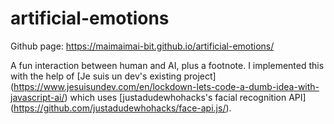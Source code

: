# artificial-emotions
Github page: https://maimaimai-bit.github.io/artificial-emotions/

A fun interaction between human and AI, plus a footnote. I implemented this with the help of [Je suis un dev's existing project] (https://www.jesuisundev.com/en/lockdown-lets-code-a-dumb-idea-with-javascript-ai/) which uses [justadudewhohacks's facial recognition API] (https://github.com/justadudewhohacks/face-api.js/). 
